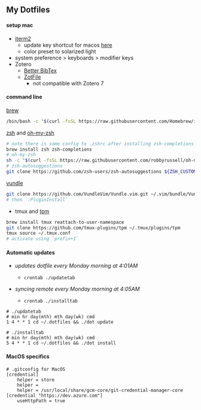 ## My Dotfiles



#### setup mac


+ [iterm2](https://www.iterm2.com/)
    + update key shortcut for macos [here](https://stackoverflow.com/questions/6205157/iterm-2-how-to-set-keyboard-shortcuts-to-jump-to-beginning-end-of-line)
    + color preset to solarized light
+ system preference > keyboards > modifier keys
+ Zotero 
    + [Better BibTex](https://retorque.re/zotero-better-bibtex/installation/index.html)
    + [ZotFile](http://zotfile.com/)
        + not compatible with Zotero 7



#### command line


[brew](https://brew.sh/)

```sh
/bin/bash -c "$(curl -fsSL https://raw.githubusercontent.com/Homebrew/install/HEAD/install.sh)"
```


[zsh](https://github.com/robbyrussell/oh-my-zsh/wiki/Installing-ZSH) and [oh-my-zsh](https://github.com/robbyrussell/oh-my-zsh)
```sh
# note there is some config to .zshrc after installing zsh-completions
brew install zsh zsh-completions
# oh-my-zsh
sh -c "$(curl -fsSL https://raw.githubusercontent.com/robbyrussell/oh-my-zsh/master/tools/install.sh)"
# zsh-autosuggestions
git clone https://github.com/zsh-users/zsh-autosuggestions ${ZSH_CUSTOM:-~/.oh-my-zsh/custom}/plugins/zsh-autosuggestions
```


[vundle](https://github.com/VundleVim/Vundle.vim.git)
```sh
git clone https://github.com/VundleVim/Vundle.vim.git ~/.vim/bundle/Vundle.vim  
# then `:PluginInstall`
```

+ tmux and [tpm](https://github.com/tmux-plugins/tpm)
```sh
brew install tmux reattach-to-user-namespace
git clone https://github.com/tmux-plugins/tpm ~/.tmux/plugins/tpm
tmux source ~/.tmux.conf
# activate using `prefix+I`
```




#### Automatic updates

+ _updates dotfile every Monday morning at 4:01AM_
    + `crontab ./updatetab`

+ _syncing remote every Monday morning at 4:05AM_ 
    + `crontab ./installtab`

```
# ./updatetab
# min hr day(mth) mth day(wk) cmd
1 4 * * 1 cd ~/.dotfiles && ./dot update

# ./installtab
# min hr day(mth) mth day(wk) cmd
5 4 * * 1 cd ~/.dotfiles && ./dot install
```

#### MacOS specifics 


```
# .gitconfig for MacOS
[credential]
	helper = store
	helper =
	helper = /usr/local/share/gcm-core/git-credential-manager-core
[credential "https://dev.azure.com"]
	useHttpPath = true
```
